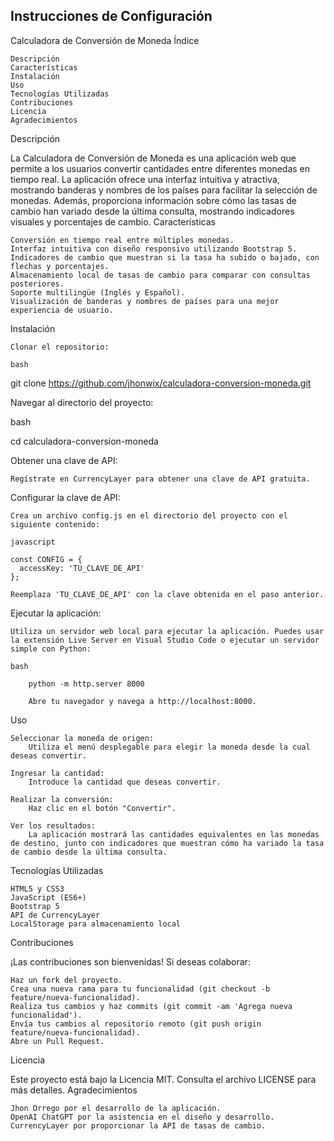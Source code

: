 ## Instrucciones de Configuración
Calculadora de Conversión de Moneda
Índice

    Descripción
    Características
    Instalación
    Uso
    Tecnologías Utilizadas
    Contribuciones
    Licencia
    Agradecimientos

Descripción

La Calculadora de Conversión de Moneda es una aplicación web que permite a los usuarios convertir cantidades entre diferentes monedas en tiempo real. La aplicación ofrece una interfaz intuitiva y atractiva, mostrando banderas y nombres de los países para facilitar la selección de monedas. Además, proporciona información sobre cómo las tasas de cambio han variado desde la última consulta, mostrando indicadores visuales y porcentajes de cambio.
Características

    Conversión en tiempo real entre múltiples monedas.
    Interfaz intuitiva con diseño responsivo utilizando Bootstrap 5.
    Indicadores de cambio que muestran si la tasa ha subido o bajado, con flechas y porcentajes.
    Almacenamiento local de tasas de cambio para comparar con consultas posteriores.
    Soporte multilingüe (Inglés y Español).
    Visualización de banderas y nombres de países para una mejor experiencia de usuario.

Instalación

    Clonar el repositorio:

    bash

git clone https://github.com/jhonwix/calculadora-conversion-moneda.git

Navegar al directorio del proyecto:

bash

cd calculadora-conversion-moneda

Obtener una clave de API:

    Regístrate en CurrencyLayer para obtener una clave de API gratuita.

Configurar la clave de API:

    Crea un archivo config.js en el directorio del proyecto con el siguiente contenido:

    javascript

    const CONFIG = {
      accessKey: 'TU_CLAVE_DE_API'
    };

    Reemplaza 'TU_CLAVE_DE_API' con la clave obtenida en el paso anterior.

Ejecutar la aplicación:

    Utiliza un servidor web local para ejecutar la aplicación. Puedes usar la extensión Live Server en Visual Studio Code o ejecutar un servidor simple con Python:

    bash

        python -m http.server 8000

        Abre tu navegador y navega a http://localhost:8000.

Uso

    Seleccionar la moneda de origen:
        Utiliza el menú desplegable para elegir la moneda desde la cual deseas convertir.

    Ingresar la cantidad:
        Introduce la cantidad que deseas convertir.

    Realizar la conversión:
        Haz clic en el botón "Convertir".

    Ver los resultados:
        La aplicación mostrará las cantidades equivalentes en las monedas de destino, junto con indicadores que muestran cómo ha variado la tasa de cambio desde la última consulta.

Tecnologías Utilizadas

    HTML5 y CSS3
    JavaScript (ES6+)
    Bootstrap 5
    API de CurrencyLayer
    LocalStorage para almacenamiento local

Contribuciones

¡Las contribuciones son bienvenidas! Si deseas colaborar:

    Haz un fork del proyecto.
    Crea una nueva rama para tu funcionalidad (git checkout -b feature/nueva-funcionalidad).
    Realiza tus cambios y haz commits (git commit -am 'Agrega nueva funcionalidad').
    Envía tus cambios al repositorio remoto (git push origin feature/nueva-funcionalidad).
    Abre un Pull Request.

Licencia

Este proyecto está bajo la Licencia MIT. Consulta el archivo LICENSE para más detalles.
Agradecimientos

    Jhon Orrego por el desarrollo de la aplicación.
    OpenAI ChatGPT por la asistencia en el diseño y desarrollo.
    CurrencyLayer por proporcionar la API de tasas de cambio.